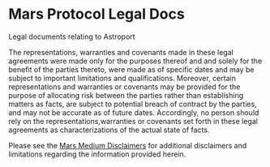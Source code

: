 # Mars Protocol Legal Docs
Legal documents relating to Astroport

The representations, warranties and covenants made in these legal agreements were made only for the purposes thereof and and solely for the benefit of the parties thereto, were made as of specific dates and may be subject to important limitations and qualifications. Moreover, certain representations and warranties or covenants may be provided for the purpose of allocating risk between the parties rather than establishing matters as facts, are subject to potential breach of contract by the parties, and may not be accurate as of future dates. Accordingly, no person should rely on the representations,warranties or covenants set forth in these legal agreements as characterizations of the actual state of facts.

Please see the [Mars Medium Disclaimers](https://mars-protocol.medium.com/mars-disclaimers-disclosures-f44cc7c54a33) for additional disclaimers and limitations regarding the information provided herein.
